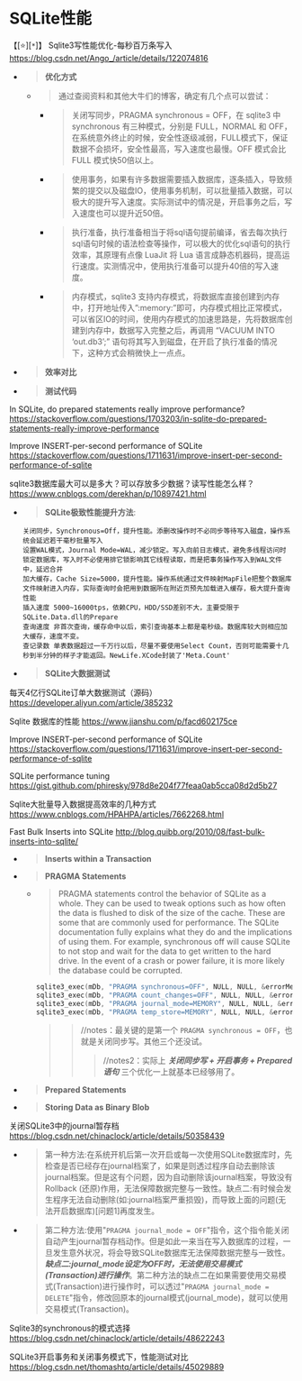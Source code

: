 
# SQLite性能

【[:star:][`*`]】 Sqlite3写性能优化-每秒百万条写入 https://blog.csdn.net/Ango_/article/details/122074816
- > **优化方式**
  * > 通过查阅资料和其他大牛们的博客，确定有几个点可以尝试：
    + > 关闭写同步，PRAGMA synchronous = OFF，在 sqlite3 中 synchronous 有三种模式，分别是 FULL，NORMAL 和 OFF，在系统意外终止的时候，安全性逐级减弱，FULL模式下，保证数据不会损坏，安全性最高，写入速度也最慢。OFF 模式会比 FULL 模式快50倍以上。
    + > 使用事务，如果有许多数据需要插入数据库，逐条插入，导致频繁的提交以及磁盘IO，使用事务机制，可以批量插入数据，可以极大的提升写入速度。实际测试中的情况是，开启事务之后，写入速度也可以提升近50倍。
    + > 执行准备，执行准备相当于将sql语句提前编译，省去每次执行sql语句时候的语法检查等操作，可以极大的优化sql语句的执行效率，其原理有点像 LuaJit 将 Lua 语言成静态机器码，提高运行速度。实测情况中，使用执行准备可以提升40倍的写入速度。
    + > 内存模式，sqlite3 支持内存模式，将数据库直接创建到内存中，打开地址传入”:memory:”即可，内存模式相比正常模式，可以省区IO的时间，使用内存模式的加速思路是，先将数据库创建到内存中，数据写入完整之后，再调用 “VACUUM INTO ‘out.db3’;” 语句将其写入到磁盘，在开启了执行准备的情况下，这种方式会稍微快上一点点。
- > **效率对比**
- > **测试代码**

In SQLite, do prepared statements really improve performance? https://stackoverflow.com/questions/1703203/in-sqlite-do-prepared-statements-really-improve-performance

Improve INSERT-per-second performance of SQLite https://stackoverflow.com/questions/1711631/improve-insert-per-second-performance-of-sqlite

sqlite3数据库最大可以是多大？可以存放多少数据？读写性能怎么样？ https://www.cnblogs.com/derekhan/p/10897421.html
- > **SQLite极致性能提升方法**:
  ```console
  关闭同步，Synchronous=Off，提升性能。添删改操作时不必同步等待写入磁盘，操作系统会延迟若干毫秒批量写入
  设置WAL模式，Journal Mode=WAL，减少锁定。写入向前日志模式，避免多线程访问时锁定数据库，写入时不必使用排它锁影响其它线程读取，而是把事务操作写入到WAL文件中，延迟合并
  加大缓存，Cache Size=5000，提升性能。操作系统通过文件映射MapFile把整个数据库文件映射进入内存，实际查询时会把用到数据所在附近页预先加载进入缓存，极大提升查询性能
  插入速度 5000~16000tps，依赖CPU，HDD/SSD差别不大，主要受限于SQLite.Data.dll的Prepare
  查询速度 非首次查询，缓存命中以后，索引查询基本上都是毫秒级。数据库较大则相应加大缓存，速度不变。
  查记录数 单表数据超过一千万行以后，尽量不要使用Select Count，否则可能需要十几秒到半分钟的样子才能返回。NewLife.XCode封装了'Meta.Count'
  ```
- > **SQLite大数据测试**

每天4亿行SQLite订单大数据测试（源码） https://developer.aliyun.com/article/385232

Sqlite 数据库的性能 https://www.jianshu.com/p/facd602175ce

Improve INSERT-per-second performance of SQLite https://stackoverflow.com/questions/1711631/improve-insert-per-second-performance-of-sqlite

SQLite performance tuning https://gist.github.com/phiresky/978d8e204f77feaa0ab5cca08d2d5b27

Sqlite大批量导入数据提高效率的几种方式 https://www.cnblogs.com/HPAHPA/articles/7662268.html

Fast Bulk Inserts into SQLite http://blog.quibb.org/2010/08/fast-bulk-inserts-into-sqlite/
- > **Inserts within a Transaction**
- > **PRAGMA Statements**
  * > PRAGMA statements control the behavior of SQLite as a whole. They can be used to tweak options such as how often the data is flushed to disk of the size of the cache. These are some that are commonly used for performance. The SQLite documentation fully explains what they do and the implications of using them. For example, synchronous off will cause SQLite to not stop and wait for the data to get written to the hard drive. In the event of a crash or power failure, it is more likely the database could be corrupted.
    ```c
    sqlite3_exec(mDb, "PRAGMA synchronous=OFF", NULL, NULL, &errorMessage);
    sqlite3_exec(mDb, "PRAGMA count_changes=OFF", NULL, NULL, &errorMessage);
    sqlite3_exec(mDb, "PRAGMA journal_mode=MEMORY", NULL, NULL, &errorMessage);
    sqlite3_exec(mDb, "PRAGMA temp_store=MEMORY", NULL, NULL, &errorMessage);
    ```
    >> //notes：最关键的是第一个 `PRAGMA synchronous = OFF`，也就是关闭同步写。其他三个还没试。
    >>> //notes2：实际上 ***关闭同步写 + 开启事务 + Prepared语句*** 三个优化一上就基本已经够用了。
- > **Prepared Statements**
- > **Storing Data as Binary Blob**

关闭SQLite3中的journal暂存档 https://blog.csdn.net/chinaclock/article/details/50358439
- > 第一种方法:在系统开机后第一次开启或每一次使用SQLite数据库时，先检查是否已经存在journal档案了，如果是则透过程序自动去删除该journal档案。但是这有个问题，因为自动删除该journal档案，导致没有Rollback (还原)作用，无法保障数据完整与一致性。缺点二:有时候会发生程序无法自动删除(如:journal档案严重损毁)，而导致上面的问题(无法开启数据库)[问题1]再度发生。
- > 第二种方法:使用"`PRAGMA journal_mode = OFF`"指令，这个指令能关闭自动产生journal暂存档动作。但是如此一来当在写入数据库的过程，一旦发生意外状况，将会导致SQLite数据库无法保障数据完整与一致性。***缺点二:journal_mode设定为OFF时，无法使用交易模式(Transaction)进行操作***。第二种方法的缺点二在如果需要使用交易模式(Transaction)进行操作时，可以透过"`PRAGMA journal_mode = DELETE`"指令，修改回原本的journal模式(journal_mode)，就可以使用交易模式(Transaction)。

Sqlite3的synchronous的模式选择 https://blog.csdn.net/chinaclock/article/details/48622243

SQLite3开启事务和关闭事务模式下，性能测试对比 https://blog.csdn.net/thomashtq/article/details/45029889
